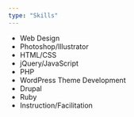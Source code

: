 ```yaml
---
type: "Skills"
---
```



* Web Design
* Photoshop/Illustrator
* HTML/CSS
* jQuery/JavaScript
* PHP
* WordPress Theme Development
* Drupal
* Ruby
* Instruction/Facilitation

